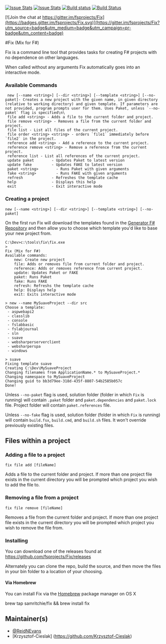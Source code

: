[![Issue Stats](http://issuestats.com/github/reidev275/Fix/badge/issue?style=flat-square)](http://issuestats.com/github/reidev275/Fix)
[![Issue Stats](http://issuestats.com/github/reidev275/Fix/badge/pr?style=flat-square)](http://issuestats.com/github/reidev275/Fix)
[![Build status](https://ci.appveyor.com/api/projects/status/abkhgg8skclwjngk?svg=true)](https://ci.appveyor.com/project/reidev275/fix-fnuet)
[![Build Status](https://travis-ci.org/fsprojects/Fix.svg?branch=master)](https://travis-ci.org/fsprojects/Fix)

[![Join the chat at https://gitter.im/fsprojects/Fix](https://badges.gitter.im/fsprojects/Fix.svg)](https://gitter.im/fsprojects/Fix?utm_source=badge&utm_medium=badge&utm_campaign=pr-badge&utm_content=badge)


#Fix (Mix for F#)

Fix is a command line tool that provides tasks for creating F# projects with no dependence on other languages.

When called without any arguments Fix automatically goes into an interactive mode.

### Available Commands

     new [--name <string>] [--dir <string>] [--template <string>] [--no-paket]- Creates a new project with the given name, in given directory (relative to working directory) and given template. If parameters are not provided, program prompts user for them. Uses Paket, unless `--no-paket` flag is specified\n\
     file add <string> - Adds a file to the current folder and project.
     file remove <string> - Removes a file from the current folder and project.
     file list - List all files of the current project.
	 file order <string> <string> - orders `file1` immediately before `file2` in the project.
     reference add <string> - Add a reference to the current project.
     reference remove <string> - Remove a reference from the current project.
     reference list - List all references of the current project.
     update paket        - Updates Paket to latest version
     update fake         - Updates FAKE to latest version
     paket <string>        - Runs Paket with given arguments
     fake <string>         - Runs FAKE with given arguments
     refresh             - Refreshes the template cache
     help                - Displays this help
     exit                - Exit interactive mode

### Creating a project

    new [--name <string>] [--dir <string>] [--template <string>] [--no-paket]

On the first run Fix will download the templates found in the [Generator F# Repository](https://github.com/fsprojects/generator-fsharp) and then allow you to choose which template you'd like to base your new project from.

	C:\Dev>c:\tools\fix\fix.exe
	>
	Fix (Mix for F#)
	Available commands:
        new: Create new project
        file: Adds or removes file from current folder and project.
        reference: Adds or removes reference from current project.
        update: Updates Paket or FAKE
        paket: Runs Paket
        fake: Runs FAKE
        refresh: Refreshs the template cache
        help: Displays help
        exit: Exits interactive mode

	> new --name MySuaveProject --dir src
	Choose a template:
	 - aspwebapi2
	 - classlib
	 - console
	 - fslabbasic
	 - fslabjournal
	 - sln
	 - suave
	 - websharperserverclient
	 - websharperspa
	 - windows

	> suave
	Fixing template suave
	Creating C:\Dev\MySuaveProject
	Changing filenames from ApplicationName.* to MySuaveProject.*
	Changing namespace to MySuaveProject
	Changing guid to bb3d79ee-318d-435f-8807-54b2585b057c
	Done!

Unless `--no-paket` flag is used, solution folder (folder in which `Fix` is running) will contain `.paket` folder and `paket.dependencies` and `paket.lock` file. Project folder will contain `paket.references` file.

Unless `--no-fake` flag is used, solution folder (folder in which `Fix` is running) will contain `build.fsx`, `build.cmd`, and `build.sh` files. It won't override previously existing files.

## Files within a project

### Adding a file to a project

	fix file add [fileName]

Adds a file to the current folder and project.  If more than one project file exists in the current directory you will be prompted which project you wish to add the file to.

### Removing a file from a project

	fix file remove [fileName]

Removes a file from the current folder and project.  If more than one project file exists in the current directory you will be prompted which project you wish to remove the file from.

### Installing

You can download one of the releases found at https://github.com/fsprojects/Fix/releases

Alternately you can clone the repo, build the source, and then move the files in your bin folder to a location of your choosing.

#### Via Homebrew

You can install Fix via the [Homebrew](http://brew.sh) package manager on OS X

  brew tap samritchie/fix && brew install fix

## Maintainer(s)

- [@ReidNEvans](https://twitter.com/reidNEvans)
- [Krzysztof-Cieslak] (https://github.com/Krzysztof-Cieslak)
